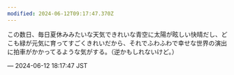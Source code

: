 ```yaml
---
modified: 2024-06-12T09:17:47.370Z
---
```


<p>この数日、毎日夏休みみたいな天気できれいな青空に太陽が眩しい快晴だし、どこも緑が元気に育ってすごくきれいだから、それでふわふわで幸せな世界の演出に拍車がかかってるような気がする。（逆かもしれないけど。）</p>

&mdash; 2024-06-12 18:17:47 JST

<!-- Original URL: https://mastodon.social/@sakuramochi0/112602897931937150-->
